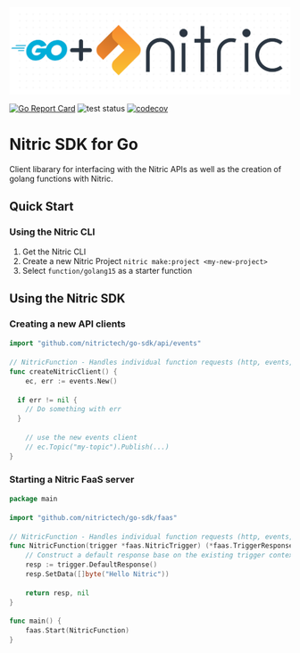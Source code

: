 <p align="center">
  <img src="./docs/assets/dot_matrix_logo_go.png" alt="Nitric Logo"/>
</p>

[![Go Report Card](https://goreportcard.com/badge/github.com/nitrictech/go-sdk)](https://goreportcard.com/report/github.com/nitrictech/go-sdk)
![test status](https://github.com/nitrictech/go-sdk/actions/workflows/test.yaml/badge.svg?branch=main)
[![codecov](https://codecov.io/gh/nitrictech/go-sdk/branch/main/graph/badge.svg?token=TYH4QAZI07)](https://codecov.io/gh/nitrictech/go-sdk)

# Nitric SDK for Go

Client libarary for interfacing with the Nitric APIs as well as the creation of golang functions with Nitric.

## Quick Start

### Using the Nitric CLI

1. Get the Nitric CLI
2. Create a new Nitric Project `nitric make:project <my-new-project>`
3. Select `function/golang15` as a starter function

## Using the Nitric SDK

### Creating a new API clients
```go
import "github.com/nitrictech/go-sdk/api/events"

// NitricFunction - Handles individual function requests (http, events, etc.)
func createNitricClient() {
	ec, err := events.New()

  if err != nil {
    // Do something with err
  }

	// use the new events client
	// ec.Topic("my-topic").Publish(...)
}
```

### Starting a Nitric FaaS server

```go
package main

import "github.com/nitrictech/go-sdk/faas"

// NitricFunction - Handles individual function requests (http, events, etc.)
func NitricFunction(trigger *faas.NitricTrigger) (*faas.TriggerResponse, error) {
	// Construct a default response base on the existing trigger context
	resp := trigger.DefaultResponse()
	resp.SetData([]byte("Hello Nitric"))

	return resp, nil
}

func main() {
	faas.Start(NitricFunction)
}
```
<!-- TODO: Add additional examples but don't add too much noise to the landing README -->
<!-- More specific usage examples can be found in [examples](./examples/README.md) -->

